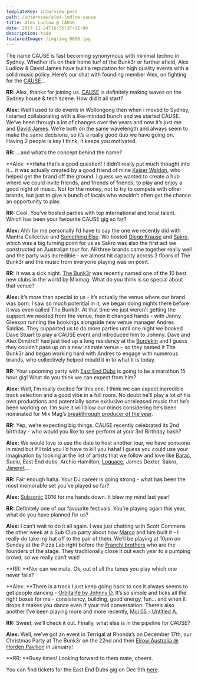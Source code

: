 ```yaml
---
templateKey: interview-post
path: /interview/alex-ludlow-cause
title: Alex Ludlow @ CAUSE
date: 2017-11-24T16:35:37+11:00
description: todo
featuredImage: /img/img_0696.jpg
---
```

The name CAUSE is fast becoming synonymous with minimal techno in Sydney. Whether it’s on their home turf of the Bunk3r or further afield, Alex Ludlow & David James have built a reputation for high quality events with a solid music policy. Here’s our chat with founding member Alex, on fighting for the [CAUSE](https://www.facebook.com/CauseSydney/)...

**RR:** Alex, thanks for joining us. [CAUSE](https://www.facebook.com/CauseSydney/) is definitely making waves on the Sydney house & tech scene. How did it all start? 

**Alex:** Well I used to do events in Wollongong then when I moved to Sydney, I started collaborating with a like-minded bunch and we started CAUSE. We’ve been through a lot of changes over the years and now it’s just me and [David James](https://www.facebook.com/Davidjamesdjpage/). We’re both on the same wavelength and always seem to make the same decisions, so it’s a really good duo we have going on. Having 2 people is key I think, it keeps you motivated.

**RR:** …and what’s the concept behind the name?  

**Alex: **Haha that’s a good question! I didn’t really put much thought into it... it was actually created by a good friend of mine [Kaiser Waldon](https://www.facebook.com/djkaiserwaldon/), who helped get the brand off the ground. I guess we wanted to create a hub where we could invite friends, and friends of friends, to play and enjoy a good night of music. Not for the money, not to try to compete with other brands, but just to give a bunch of locals who wouldn’t often get the chance an opportunity to play.

**RR:** Cool. You’ve hosted parties with top international and local talent. Which has been your favourite CAUSE gig so far? 

**Alex:** Ahh for me personally I’d have to say the one we recently did with Mantra Collective and [Something Else](https://www.facebook.com/SomethingElseSyd/). We hosted [Diego Krause](https://www.facebook.com/diegokrause/) and [Sakro](https://www.facebook.com/djsakro/), which was a big turning point for us as Sakro was also the first act we constructed an Australian tour for. All three brands came together really well and the party was incredible - we almost hit capacity across 3 floors of The Bunk3r and the music from everyone playing was on point.

**RR:** It was a sick night. [The Bunk3r](https://www.facebook.com/thebunk3r/) was recently named one of the 10 best new clubs in the world by Mixmag. What do you think is so special about that venue? 

**Alex:** It’s more than special to us - it’s actually the venue where our brand was born. I saw so much potential in it, we began doing nights there before it was even called The Bunk3r. At that time we just weren’t getting the support we needed from the venue, then it changed hands - with Jonny Gleeson running the bookings alongside new venue manager Andres Saldias. They supported us to do more parties until one night we booked Dave Stuart to play a CAUSE event and introduced him to Johnny. Dave and Alex Dimitroff had just tied up a long residency at the [Burdekin](https://www.facebook.com/BurdekinHotel/) and I guess they couldn’t pass up on a new intimate venue – so they named it The Bunk3r and began working hard with Andres to engage with numerous brands, who collectively helped mould it in to what it is today.

**RR:** Your upcoming party with [East End Dubs](https://www.facebook.com/EastEndDubs/) is going to be a marathon 15 hour gig! What do you think we can expect from him? 

**Alex:** Well, I’m really excited for this one. I think we can expect incredible track selection and a good vibe in a full room. No doubt he’ll play a lot of his own productions and potentially some exclusive unreleased music that he’s been working on. I’m sure it will blow our minds considering he’s been nominated for Mix Mag’s [breakthrough producer of the year](https://l.facebook.com/l.php?u=http%3A%2F%2Fwww.timesartists.com%2Fnews%2Feast-end-dubs-nominated-for-dj-mags-annual-best-of-british-poll&h=ATMz9ax4mon220RweuEKrHvmKNpxcklrk7GxatPFhin_y0ufDV3t72pyk1eObYmOC1PnFHnqY-GV5Rq2WgXZOh4iQSKClO_TI_yT-53nAqJBlFqydWnUFQ6v).

**RR:** Yep, we’re expecting big things. CAUSE recently celebrated its 2nd birthday - who would you like to see perform at your 3rd Birthday bash? 

**Alex:** We would love to use the date to host another tour, we have someone in mind but if I told you I’d have to kill you haha! I guess you could use your imagination by looking at the list of artists that we follow and love like [Barac](https://www.facebook.com/baracmusic/), Suciu, East End dubs, Archie Hamilton, [Loquace](https://www.facebook.com/Loquacee/), James Dexter, Sakro, [Janeret](https://www.facebook.com/janeretmusic/)…

**RR:** Fair enough haha. Your DJ career is going strong - what has been the most memorable set you’ve played so far? 

**Alex:** [Subsonic](https://www.facebook.com/subsonicmusic/) 2016 for me hands down. It blew my mind last year!

**RR:** Definitely one of our favourite festivals. You’re playing again this year, what do you have planned for us? 

**Alex:** I can’t wait to do it all again. I was just chatting with Scott Commens the other week at a Sub Club party about how [Marco](https://www.facebook.com/marcotixdownunder/) and him built it - I really do take my hat off to the pair of them. We’ll be playing at 10pm on Sunday at the Pizza Lab right before the [Franchi brothers](https://www.facebook.com/Franchi-Brothers-119448844326/) who are the founders of the stage. They traditionally close it out each year to a pumping crowd, so we really can’t wait!

**RR: **Nor can we mate. Ok, out of all the tunes you play which one never fails? 

**Alex: **There is a track I just keep going back to cos it always seems to get people dancing - [Orbitalife by Johnny D.](https://l.facebook.com/l.php?u=https%3A%2F%2Fwww.youtube.com%2Fwatch%3Fv%3DIcxTe9G91qM&h=ATPP-KKH2aqezFseKvSY5fPiyNDKIdR_Bh-pMR54oR_8GvUOvpCs3eu3i1DSKIi_dfd1XjopHSQWecsgur9tAXYuWTcXOVSYPJ4PJ4dxyDLdZvTVcPwXHu8w) It’s so simple and ticks all the right boxes for me - consistency, building, good energy, fun... and when it drops it makes you dance even if your mid conversation. There’s also another I’ve been playing more and more recently, [Moi 05 - Untitled A.](https://l.facebook.com/l.php?u=https%3A%2F%2Fwww.youtube.com%2Fwatch%3Fv%3DVEixQ1Tbfw4&h=ATNSvyWZYuyhmC1x3uamcIR_Yr9vdoEKwSxrOu0IL-PgC1DemNiOgkgzeRVCNr06tZEqfOnZjwMDTdwk_aFd_O9EbKO5xkUIU1-olGPOt0TlKSQU4QMwkMD9) 

**RR:** Sweet, we’ll check it out. Finally, what else is in the pipeline for CAUSE? 

**Alex:** Well, we’ve got an event in Terrigal at Rhonda’s on December 17th, our Christmas Party at The Bunk3r on the 22nd and then [Elrow Australia @ Horden Pavilion](https://www.facebook.com/events/375444536201567/) in January! 

**RR: **Busy times! Looking forward to them mate, cheers.

You can find tickets for the East End Dubs gig on Dec 9th [here](https://www.facebook.com/events/126513934731764/).
